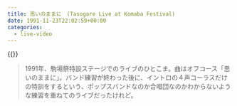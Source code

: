 ```yaml
---
title: 思いのままに　(Tasogare Live at Komaba Festival)
date: 1991-11-23T22:02:59+00:00
categories:
  - live-video
---
```


{{<youtube WwbReB9jyH4>}}


>1991年、駒場祭特設ステージでのライブのひとこま。曲はオフコース「思いのままに」。バンド練習が終わった後に、イントロの４声コーラスだけの特訓をするという、ポップスバンドなのか合唱団なのかわからないような練習を重ねてのライブだったけれど。
